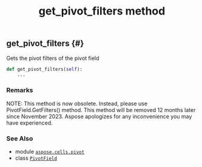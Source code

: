 ﻿---
title: get_pivot_filters method
second_title: Aspose.Cells for Python via .NET API References
description: 
type: docs
weight: 70
url: /aspose.cells.pivot/pivotfield/get_pivot_filters/
is_root: false
---

## get_pivot_filters {#}

Gets the pivot filters of the pivot field



```python
def get_pivot_filters(self):
    ...
```


### Remarks

NOTE: This method is now obsolete. Instead, 
please use PivotField.GetFilters() method.
This method will be removed 12 months later since November 2023. 
Aspose apologizes for any inconvenience you may have experienced.


### See Also
* module [`aspose.cells.pivot`](../../)
* class [`PivotField`](/cells/python-net/aspose.cells.pivot/pivotfield)
